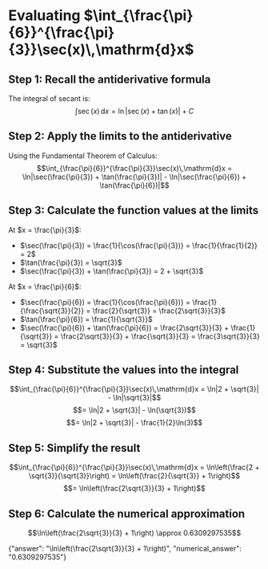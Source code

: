 # Evaluating $\int_{\frac{\pi}{6}}^{\frac{\pi}{3}}\sec(x)\,\mathrm{d}x$

## Step 1: Recall the antiderivative formula
The integral of secant is:
$$\int \sec(x)\,\mathrm{d}x = \ln|\sec(x) + \tan(x)| + C$$

## Step 2: Apply the limits to the antiderivative
Using the Fundamental Theorem of Calculus:
$$\int_{\frac{\pi}{6}}^{\frac{\pi}{3}}\sec(x)\,\mathrm{d}x = \ln|\sec(\frac{\pi}{3}) + \tan(\frac{\pi}{3})| - \ln|\sec(\frac{\pi}{6}) + \tan(\frac{\pi}{6})|$$

## Step 3: Calculate the function values at the limits

At $x = \frac{\pi}{3}$:
- $\sec(\frac{\pi}{3}) = \frac{1}{\cos(\frac{\pi}{3})} = \frac{1}{\frac{1}{2}} = 2$
- $\tan(\frac{\pi}{3}) = \sqrt{3}$
- $\sec(\frac{\pi}{3}) + \tan(\frac{\pi}{3}) = 2 + \sqrt{3}$

At $x = \frac{\pi}{6}$:
- $\sec(\frac{\pi}{6}) = \frac{1}{\cos(\frac{\pi}{6})} = \frac{1}{\frac{\sqrt{3}}{2}} = \frac{2}{\sqrt{3}} = \frac{2\sqrt{3}}{3}$
- $\tan(\frac{\pi}{6}) = \frac{1}{\sqrt{3}}$
- $\sec(\frac{\pi}{6}) + \tan(\frac{\pi}{6}) = \frac{2\sqrt{3}}{3} + \frac{1}{\sqrt{3}} = \frac{2\sqrt{3}}{3} + \frac{\sqrt{3}}{3} = \frac{3\sqrt{3}}{3} = \sqrt{3}$

## Step 4: Substitute the values into the integral
$$\int_{\frac{\pi}{6}}^{\frac{\pi}{3}}\sec(x)\,\mathrm{d}x = \ln|2 + \sqrt{3}| - \ln|\sqrt{3}|$$
$$= \ln|2 + \sqrt{3}| - \ln(\sqrt{3})$$
$$= \ln|2 + \sqrt{3}| - \frac{1}{2}\ln(3)$$

## Step 5: Simplify the result
$$\int_{\frac{\pi}{6}}^{\frac{\pi}{3}}\sec(x)\,\mathrm{d}x = \ln\left(\frac{2 + \sqrt{3}}{\sqrt{3}}\right) = \ln\left(\frac{2}{\sqrt{3}} + 1\right)$$
$$= \ln\left(\frac{2\sqrt{3}}{3} + 1\right)$$

## Step 6: Calculate the numerical approximation
$$\ln\left(\frac{2\sqrt{3}}{3} + 1\right) \approx 0.6309297535$$

{"answer": "\\ln\\left(\\frac{2\\sqrt{3}}{3} + 1\\right)", "numerical_answer": "0.6309297535"}